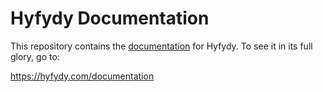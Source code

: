 # Hyfydy Documentation

This repository contains the [documentation](hyfydy-user-manual.md) for Hyfydy. To see it in its full glory, go to:

https://hyfydy.com/documentation
